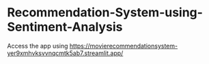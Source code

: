 # Recommendation-System-using-Sentiment-Analysis
Access the app using https://movierecommendationsystem-yer9xmhvksvvnqcmtk5ab7.streamlit.app/
